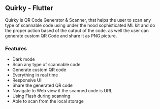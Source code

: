 ## Quirky - Flutter

Quirky is QR Code Generator & Scanner, that helps the user to scan any type of scannable code using under the hood sophisticated ML kit and do the proper action based of the output of the code. as well the user can generate custom QR Code and share it as PNG picture.

### Features

- Dark mode
- Scan any type of scannable code
- Generate custom QR code
- Everything in real time
- Responsive UI
- Share the generated QR code
- Navigate to Web view if the scanned code is URL
- Using Flash during scanning
- Able to scan from the local storage
